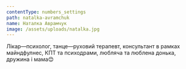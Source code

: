 ```yaml
---
contentType: numbers_settings
path: natalka-avramchuk
name: Наталка Аврамчук
image: /assets/uploads/natalka.jpg
---
```

Лікар—психолог, танце—руховий терапевт, консультант в рамках майндфулнес, КПТ та психодрами, любляча та люблена донька, дружина і мама😊
